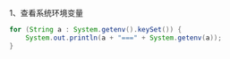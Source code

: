 1、查看系统环境变量

```java
for (String a : System.getenv().keySet()) {
	System.out.println(a + "===" + System.getenv(a));
}
```



